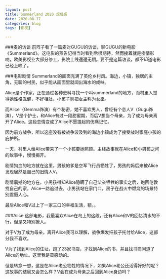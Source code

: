 ```yaml
---
layout: post
title: Summerland 2020 观后感
date: 2020-08-17
categories: blog
tags: [影视]

---
```

###麦的访谈
前阵子看了一篇麦对GUGU的访谈，聊GUGU的新电影《Summerland》。这电影的预告记得当时看到后很期待，然而接着就是疫情影响，欧美影视业大部分停工，影院上线遥遥无期。要不是这篇访谈，都不知道电影已经上映了。

###电影剧情
Summerland的画面充满了英伦乡村风。海边，小镇，独居的主角，无聊的村民，似乎能从画面里就闻出海水的咸味。

Alice是个作家，正在通过各种史料寻找一个叫summerland的地方，而村里人觉得她性格乖僻，不好相处，小孩子则把女主称为女巫。

而Alice（Gemma饰演）有个秘密，她不喜欢男人，曾经有个恋人V（Gugu饰演），V是个护士，和Alice有过一段甜蜜期，而后V想当个母亲，为了成为母亲离开了Alice。这段恋情变成了Alice不愿提起的伤痛记忆。

因为前方战争，所以这座没有被战争波及到的海边小镇成为了接受战时家庭小孩的庇护所。

一天，村里人给Alice带来了一个小孩要她照顾。主线故事就在Alice和小男孩之间的故事中，慢慢揭开。

剧情狗血的地方就在这里，男孩的爹是空军飞行员牺牲了，男孩的妈后来被Alice发现居然是自己的旧情人V。

剧情震撼的地方在，小男孩得知Alice隐瞒了自己父亲牺牲的事实之后，跑回伦敦找自己的家，Alice一路追过去，小男孩站在家门口，房子在战火中燃烧的场景特别震慑人心。

最后Alice和V过上了一家三口的幸福生活，额。。

###Alice
这部电影，我最喜欢Alice在岛上的这段，还有Alice和V的回忆清水的不行，但是又特别撩人。

对于V为了成为母亲，离开Alice我可以理解，战争爆发把孩子托付给Alice，这部分我不喜欢。

V为了找到Alice的住址，跑了23家书店，才找到Alice的书，并且找书商问道了Alice的地址。这里我是蛮感动的。

但是转念一想，这是在Alice老公牺牲的情况下，如果Alice老公还活得好好的呢？这故事的结局又会怎么样？V会在成为母亲之后回到Alice身边吗？